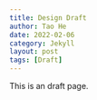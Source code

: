 ```yaml
---
title: Design Draft
author: Tao He
date: 2022-02-06
category: Jekyll
layout: post
tags: [Draft]
---
```


This is an draft page.
